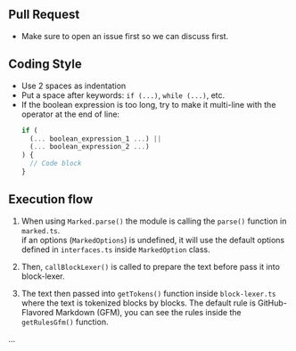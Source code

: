 ## Pull Request
- Make sure to open an issue first so we can discuss first.

## Coding Style
- Use 2 spaces as indentation
- Put a space after keywords: `if (...)`, `while (...)`, etc.
- If the boolean expression is too long, try to make it multi-line with the operator at the end of line:
  ```typescript
  if (
    (... boolean_expression_1 ...) ||
    (... boolean_expression_2 ...) 
  ) {
    // Code block
  }
  ```

## Execution flow
1. When using `Marked.parse()` the module is calling the `parse()` function in `marked.ts`.  
  if an options (`MarkedOptions`) is undefined, it will use the default options defined in `interfaces.ts` inside `MarkedOption` class.

2. Then, `callBlockLexer()` is called to prepare the text before pass it into block-lexer.

3. The text then passed into `getTokens()` function inside `block-lexer.ts` where the text is tokenized blocks by blocks. The default rule is GitHub-Flavored Markdown (GFM), you can see the rules inside the `getRulesGfm()` function.

...